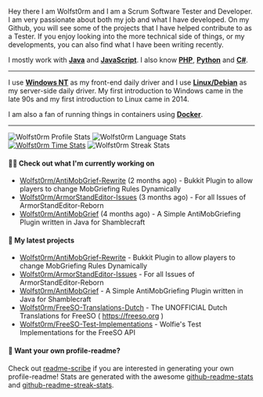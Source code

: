Hey there I am Wolfst0rm and I am a Scrum Software Tester and Developer. I am very passionate about both my job and what I have developed. On my Github, you will see some of the projects that I have helped contribute to as a Tester. If you enjoy looking into the more technical side of things, or my developments, you can also find what I have been writing recently.

I mostly work with [**Java**](http://github.com/topics/java) and [**JavaScript**](http://github.com/topics/javascript). I also know [**PHP**](https://github.com/topics/php), [**Python**](https://github.com/topics/python) and [**C#**](https://github.com/topics/csharp).

----

I use [**Windows NT**](https://github.com/topics/windows) as my front-end daily driver and I use [**Linux/Debian**](https://github.com/topics/linux) as my server-side daily driver.  My first introduction to Windows came in the late 90s and my first introduction to Linux came in 2014. 

I am also a fan of running things in containers using [**Docker**](https://github.com/topics/docker). 

----

![Wolfst0rm Profile Stats](https://github-readme-stats.vercel.app/api?username=Wolfst0rm&show_icons=true&theme=dark&count_private=true&icon_color=0075ff&include_all_commits=true)
![Wolfst0rm Language Stats](https://github-readme-stats.vercel.app/api/top-langs/?username=Wolfst0rm&layout=compact&theme=dark&icon_color=0075ff&show_icons=true&langs_count=10)
[![Wolfst0rm Time Stats](https://github-readme-stats.vercel.app/api/wakatime?username=Wolfst0rm&theme=dark&layout=compact&langs_count=10)](https://wakatime.com/@Wolfst0rm)
![Wolfst0rm Streak Stats](http://github-readme-streak-stats.herokuapp.com?user=Wolfst0rm&theme=dark)

#### 👨‍💻 Check out what I'm currently working on

- [Wolfst0rm/AntiMobGrief-Rewrite](https://github.com/Wolfst0rm/AntiMobGrief-Rewrite) (2 months ago) - Bukkit Plugin to allow players to change MobGriefing Rules Dynamically
- [Wolfst0rm/ArmorStandEditor-Issues](https://github.com/Wolfst0rm/ArmorStandEditor-Issues) (3 months ago) - For all Issues of ArmorStandEditor-Reborn
- [Wolfst0rm/AntiMobGrief](https://github.com/Wolfst0rm/AntiMobGrief) (4 months ago) - A Simple AntiMobGriefing Plugin written in Java for Shamblecraft

#### 🌱 My latest projects

- [Wolfst0rm/AntiMobGrief-Rewrite](https://github.com/Wolfst0rm/AntiMobGrief-Rewrite) - Bukkit Plugin to allow players to change MobGriefing Rules Dynamically
- [Wolfst0rm/ArmorStandEditor-Issues](https://github.com/Wolfst0rm/ArmorStandEditor-Issues) - For all Issues of ArmorStandEditor-Reborn
- [Wolfst0rm/AntiMobGrief](https://github.com/Wolfst0rm/AntiMobGrief) - A Simple AntiMobGriefing Plugin written in Java for Shamblecraft
- [Wolfst0rm/FreeSO-Translations-Dutch](https://github.com/Wolfst0rm/FreeSO-Translations-Dutch) - The UNOFFICIAL Dutch Translations for FreeSO ( https://freeso.org )
- [Wolfst0rm/FreeSO-Test-Implementations](https://github.com/Wolfst0rm/FreeSO-Test-Implementations) - Wolfie&#39;s Test Implementations for the FreeSO API

#### 📇 Want your own profile-readme?
Check out [readme-scribe](https://github.com/muesli/readme-scribe) if you are interested in generating your own profile-readme!
Stats are generated with the awesome [github-readme-stats](https://github.com/anuraghazra/github-readme-stats) and [github-readme-streak-stats](https://github.com/DenverCoder1/github-readme-streak-stats).
